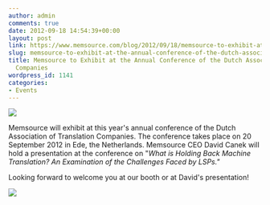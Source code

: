 ```yaml
---
author: admin
comments: true
date: 2012-09-18 14:54:39+00:00
layout: post
link: https://www.memsource.com/blog/2012/09/18/memsource-to-exhibit-at-the-annual-conference-of-the-dutch-association-of-translation-companies/
slug: memsource-to-exhibit-at-the-annual-conference-of-the-dutch-association-of-translation-companies
title: Memsource to Exhibit at the Annual Conference of the Dutch Association of Translation
  Companies
wordpress_id: 1141
categories:
- Events
---
```


[![](/wp-content/uploads/2012/08/MemSource-Cloud-–-medium.png)](http://www.memsource.com/)

Memsource will exhibit at this year's annual conference of the Dutch Association of Translation Companies. The conference takes place on 20 September 2012 in Ede, the Netherlands. Memsource CEO David Canek will hold a presentation at the conference on "_What is Holding Back Machine Translation? An Examination of the Challenges Faced by LSPs."_<!-- more -->

Looking forward to welcome you at our booth or at David's presentation!



[![](/wp-content/uploads/2012/09/logo.png)](http://www.ataweb.nl/)
